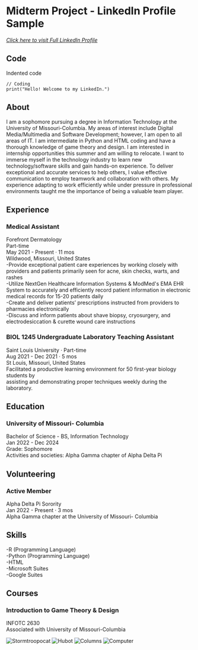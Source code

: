 # Midterm Project - LinkedIn Profile Sample
*[Click here to visit Full LinkedIn Profile](https://www.linkedin.com/in/rosa-wessel-904101218/)*

## **Code**
Indented code

    // Coding
    print("Hello! Welcome to my LinkedIn.")

##  **About**
I am a sophomore pursuing a degree in Information Technology at the University of Missouri-Columbia. My areas of interest include Digital Media/Multimedia and Software Development; however, I am open to all areas of IT. I am intermediate in Python and HTML coding and have a thorough knowledge of game theory and design. I am interested in internship opportunities this summer and am willing to relocate. 
I want to immerse myself in the technology industry to learn new technology/software skills and gain hands-on experience. To deliver exceptional and accurate services to help others, I value effective communication to employ teamwork and collaboration with others. My experience adapting to work efficiently while under pressure in professional environments taught me the importance of being a valuable team player.

## **Experience**
### **Medical Assistant**  
Forefront Dermatology   
Part-time  
May 2021 - Present · 11 mos   
Wildwood, Missouri, United States  
-Provide exceptional patient care experiences by working closely with providers and patients primarily seen for acne, skin checks, warts, and rashes  
-Utilize NextGen Healthcare Information Systems & ModMed's EMA EHR System to accurately and efficiently record patient information in electronic medical records for 15-20 patients daily  
-Create and deliver patients’ prescriptions instructed from providers to pharmacies electronically  
-Discuss and inform patients about shave biopsy, cryosurgery, and electrodesiccation & curette wound care instructions

### **BIOL 1245 Undergraduate Laboratory Teaching Assistant**
Saint Louis University · Part-time  
Aug 2021 - Dec 2021 · 5 mos  
St Louis, Missouri, United States  
Facilitated a productive learning environment for 50 first-year biology students by   
assisting and demonstrating proper techniques weekly during the laboratory.

## **Education**
### **University of Missouri- Columbia**
Bachelor of Science - BS, Information Technology  
Jan 2022 - Dec 2024  
Grade: Sophomore  
Activities and societies: Alpha Gamma chapter of Alpha Delta Pi

## **Volunteering**
### **Active Member**
Alpha Delta Pi Sorority  
Jan 2022 - Present · 3 mos  
Alpha Gamma chapter at the University of Missouri- Columbia

## **Skills**
-R (Programming Language)  
-Python (Programming Language)  
-HTML  
-Microsoft Suites  
-Google Suites  

## **Courses**
### **Introduction to Game Theory & Design**
INFOTC 2630  
Associated with University of Missouri-Columbia 

![Stormtroopocat](https://octodex.github.com/images/stormtroopocat.jpg "The Stormtroopocat")
![Hubot](https://octodex.github.com/images/hubot.jpg "The Hubot")
![Columns](https://media.istockphoto.com/photos/university-of-missouri-picture-id1033805110?k=20&m=1033805110&s=612x612&w=0&h=DDY4F-a_0b8Cwl_G6r3dB7YsRdZggk5guXNGa2cPckk=)
![Computer](https://i.pinimg.com/564x/98/da/30/98da301881dadc0dd71bce456a39309f.jpg)
